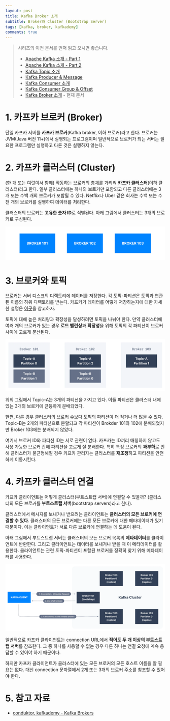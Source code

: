 ```yaml
---
layout: post
title: Kafka Broker 소개
subtitle: Broker와 Cluster (Bootstrap Server)
tags: [kafka, broker, kafkademy]
comments: true
---
```


> 시리즈의 이전 문서를 먼저 읽고 오시면 좋습니다. <br>
> * [Apache Kafka 소개 - Part 1](https://bky373.github.io/2022-07-01-introduction-to-apache-kafka-part-1/)
> * [Apache Kafka 소개 - Part 2](https://bky373.github.io/2022-07-02-introduction-to-apache-kafka-part-2/)
> * [Kafka Topic 소개](https://bky373.github.io/2022-07-03-kafka-topics/)
> * [Kafka Producer & Message](https://bky373.github.io/2022-07-04-kafka-producers-and-messages/)
> * [Kafka Consumer 소개](https://bky373.github.io/2022-07-05-kafka-consumers/)
> * [Kafka Consumer Group & Offset](https://bky373.github.io/2022-07-06-kafka-consumer-group-and-offsets/)
> * [Kafka Broker 소개](https://bky373.github.io/2022-07-07-kafka-brokers/) - 현재 문서

# 1. 카프카 브로커 (Broker)

단일 카프카 서버를 **카프카 브로커**(Kafka broker, 이하 브로커)라고 한다.
브로커는 JVM(Java 버전 11+)에서 실행되는 프로그램이며 일반적으로 브로커가 되는 서버는 필요한 프로그램만 실행하고 다른 것은 실행하지 않는다.

# 2. 카프카 클러스터 (Cluster)

(한 개 또는 여럿이서 함께) 작동하는 브로커의 총체를 가리켜 **카프카 클러스터**(이하 클러스터)라고 한다.
일부 클러스터에는 하나의 브로커만 포함되고 다른 클러스터에는 3개 또는 수백 개의 브로커가 포함될 수 있다.
Netflix나 Uber 같은 회사는 수백 또는 수천 개의 브로커를 실행하여 데이터를 처리한다.

클러스터의 브로커는 **고유한 숫자 ID**로 식별된다. 아래 그림에서 클러스터는 3개의 브로커로 구성된다.

![kafka-cluster.png](../assets/img/2022-07-07-kafka-brokers/kafka-cluster.png)

# 3. 브로커와 토픽

브로커는 서버 디스크의 디렉토리에 데이터를 저장한다.
각 토픽-파티션은 토픽과 연관된 이름의 하위 디렉토리를 받는다.
카프카가 데이터를 어떻게 저장하는지에 대한 자세한
설명은 [이곳](https://www.conduktor.io/kafka/kafka-topics-internals-segments-and-indexes)을 참고하자.

토픽에 대해 높은 처리량과 확장성을 달성하려면 토픽을 나눠야 한다.
만약 클러스터에 여러 개의 브로커가 있는 경우 **로드 밸런싱**과 **확장성**을 위해 토픽의 각 파티션이 브로커 사이에 고르게 분산된다.

![kafka-topic-partitions.png](../assets/img/2022-07-07-kafka-brokers/kafka-topic-partitions.png)

위의 그림에서 Topic-A는 3개의 파티션을 가지고 있다.
이들 파티션은 클러스터 내에 있는 3개의 브로커에 균등하게 분배되었다.

한편, 다른 경우 클러스터의 브로커 수보다 토픽의 파티션이 더 적거나 더 많을 수 있다.
Topic-B는 2개의 파티션으로 분할되고 각 파티션이 Brokder 101와 102에 분배되었지만 Broker 103에는 분배되지 않았다.

여기서 브로커 ID와 파티션 ID는 서로 관련이 없다. 카프카는 ID끼리 매칭하지 않고도 사용 가능한 브로커 간에 파티션을 고르게 잘 분배한다.
특히 특정 브로커의 **과부하**로 인해 클러스터가 불균형해질 경우 카프카 관리자는 클러스터를 **재조정**하고 파티션을 안전하게 이동시킨다.

# 4. 카프카 클러스터 연결

카프카 클라이언트는 어떻게 클러스터(부트스트랩 서버)에 연결할 수 있을까?
(클러스터의 모든 브로커를 **부트스트랩 서버**(bootstrap servers)라고 한다).

클러스터에서 메시지를 보내거나 받으려는 클라이언트는 **클러스터의 모든 브로커에 연결할 수 있다**.
클러스터의 모든 브로커에는 다른 모든 브로커에 대한 메타데이터가 있기 때문이다.
이는 클라이언트가 서로 다른 브로커에 연결하는 데 도움이 된다.

아래 그림에서 부트스트랩 서버는 클러스터의 모든 브로커 목록의 **메타데이터**를 클라이언트에 반환한다.
그리고 클라이언트는 데이터를 보내거나 받을 때 이 메타데이터를 활용한다.
클라이언트는 관련 토픽-파티션이 포함된 브로커를 정확히 찾기 위해 메타데이터를 사용한다.

![connection-to-kafka-cluster.png](../assets/img/2022-07-07-kafka-brokers/connection-to-kafka-cluster.png)

일반적으로 카프카 클라이언트는 connection URL에서 **적어도 두 개 이상의 부트스트랩 서버**를 참조한다.
그 중 하나를 사용할 수 없는 경우 다른 하나는 연결 요청에 계속 응답할 수 있어야 하기 때문이다.

하지만 카프카 클라이언트가 클러스터에 있는 모든 브로커의 모든 호스트 이름을 알 필요는 없다. 대신 connection 문자열에서 
2개 또는 3개의 브로커 주소를 참조할 수 있어야 한다.

# 5. 참고 자료

* [conduktor, kafkademy - Kafka Brokers](https://www.conduktor.io/kafka/kafka-brokers)
